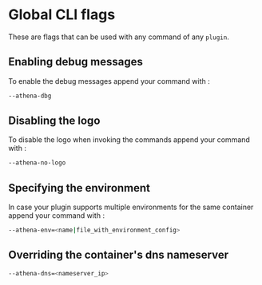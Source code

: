# Global CLI flags

These are flags that can be used with any command of any `plugin`.

## Enabling debug messages

To enable the debug messages append your command with :

```bash
--athena-dbg
```

## Disabling the logo

To disable the logo when invoking the commands append your command with :

```bash
--athena-no-logo
```

## Specifying the environment

In case your plugin supports multiple environments for the same container append your command with :

```bash
--athena-env=<name|file_with_environment_config>
```

## Overriding the container's dns nameserver

```bash
--athena-dns=<nameserver_ip>
```
